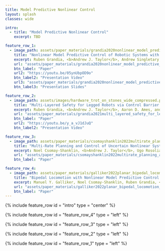 ```yaml
---
title: Model Predictive Nonlinear Control
layout: splash
classes: wide

intro:
  - title: "Model Predictive Nonlinear Control"
    excerpt: TBD

feature_row_1:
  - image_path: assets/paper_materials/grandia2020nonlinear_model_predictive_control_of_robotic_systems_with_control_lyapunov_functions/wedding_cake.png
    title: "Nonlinear Model Predictive Control of Robotic Systems with Control Lyapunov Functions"
    excerpt: Ruben Grandia, <b>Andrew J. Taylor</b>, Andrew Singletary, Marco Hutter, and Aaron D. Ames, in <i>Proceedings of Robotics</i><i>:</i><i> Science and Systems XVI (RSS)</i>, Bend, OR, USA, 2020. <br> <br> <b>Abstract:</b> The theoretical unification of Nonlinear Model Predictive Control (NMPC) with Control Lyapunov Functions (CLFs) provides a framework for achieving optimal control performance while ensuring stability guarantees. In this paper we present the first real-time realization of a unified NMPC and CLF controller on a robotic system with limited computational resources. These limitations motivate a set of approaches for efficiently incorporating CLF stability constraints into a general NMPC formulation. We evaluate the performance of the proposed methods compared to baseline CLF and NMPC controllers with a robotic Segway platform both in simulation and on hardware. The addition of a prediction horizon provides a performance advantage over CLF based controllers, which operate optimally point-wise in time. Moreover, the explicitly imposed stability constraints remove the need for difficult cost function and parameter tuning required by NMPC. Therefore the unified controller improves the performance of each isolated controller and simplifies the overall design process.
    url: "assets/paper_materials/grandia2020nonlinear_model_predictive_control_of_robotic_systems_with_control_lyapunov_functions/paper.pdf"
    btn_label: "Paper"
    url2: "https://youtu.be/05ynUbpOD9o"
    btn_label2: "Presentation Video"
    url3: "assets/paper_materials/grandia2020nonlinear_model_predictive_control_of_robotic_systems_with_control_lyapunov_functions/presentation_slides.pdf"
    btn_label3: "Presentation Slides"

feature_row_2:
  - image_path: assets/images/hardware_trot_on_stones_wide_compressed.png
    title: "Multi-Layered Safety for Legged Robots via Control Barrier Functions and Model Predictive Control"
    excerpt: Ruben Grandia, <b>Andrew J. Taylor</b>, Aaron D. Ames, and Marco Hutter, in <i>Proceedings of the IEEE International Conference on Robotics and Automation (ICRA)</i>, Xi'an, China, 2021, pp. 8352-8358. <br> <br> <b>Abstract:</b> The problem of dynamic locomotion over rough terrain requires both accurate foot placement together with an emphasis on dynamic stability. Existing approaches to this problem prioritize immediate safe foot placement over longer term dynamic stability considerations, or relegate the coordination of foot placement and dynamic stability to heuristic methods. We propose a multi-layered locomotion framework that unifies Control Barrier Functions (CBFs) with Model Predictive Control (MPC) to simultaneously achieve safe foot placement and dynamic stability. Our approach incorporates CBF based safety constraints both in a low frequency kino-dynamic MPC formulation and a high frequency inverse dynamics tracking controller. This ensures that safety-critical execution is considered when optimizing locomotion over a longer horizon. We validate the proposed method in a 3D stepping-stone scenario in simulation and experimentally on the ANYmal quadruped platform.
    url: "assets/paper_materials/grandia2021multi_layered_safety_for_legged_robots_via_control_barrier_functions_and_model_predictive_control/paper.pdf"
    btn_label: "Paper"
    url2: "https://youtu.be/y_a_vJ1dJuQ"
    btn_label2: "Presentation Video"

feature_row_3:
  - image_path: assets/paper_materials/csomayshanklin2022multirate_planning_and_control_of_uncertain_nonlinear_systems_model_predictive_control_and_control_lyapunov_functions/bezier_diagram.png
    title: "Multi-Rate Planning and Control of Uncertain Nonlinear Systems: Model Predictive Control and Control Lyapunov Functions"
    excerpt: Noel Csomay-Shanklin, <b>Andrew J. Taylor</b>, Ugo Rosolia, and Aaron D. Ames, in <i>Proceedings of the IEEE 61st Conference on Decision and Control (CDC)</i>, Cancún, Mexico, 2022. <br> <br> <b>Abstract:</b> Modern control systems must operate in increasingly complex environments subject to safety constraints and input limits, and are often implemented in a hierarchical fashion with different controllers running at multiple time scales. Yet traditional constructive methods for nonlinear controller synthesis typically ``flatten'' this hierarchy, focusing on a single time scale, and thereby limited the ability to make rigorous guarantees on constraint satisfaction that hold for the entire system. In this work we seek to address the stabilization of constrained nonlinear systems through a <i>multi-rate</i> control architecture. This is accomplished by iteratively planning continuous reference trajectories for a nonlinear system using a linearized model and Model Predictive Control (MPC), and tracking said trajectories using the full-order nonlinear model and Control Lyapunov Functions (CLFs). Connecting these two levels of control design in a way that ensures constraint satisfaction is achieved through the use of <i>Bézier curves</i>, which enable planning continuous trajectories respecting constraints by planning a sequence of discrete points. Our framework is encoded via convex optimization problems which may be efficiently solved, as demonstrated in simulation.
    url: "assets/paper_materials/csomayshanklin2022multirate_planning_and_control_of_uncertain_nonlinear_systems_model_predictive_control_and_control_lyapunov_functions/paper.pdf"
    btn_label: "Paper"

feature_row_4:
  - image_path: assets/paper_materials/galliker2022planar_bipedal_locomotion_with_nonlinear_model_predictive_control_online_gait_generation_using_whole_body_dynamics/Fig1.jpg
    title: "Bipedal Locomotion with Nonlinear Model Predictive Control: Online Gait Generation using Whole-Body Dynamics"
    excerpt: Manuel Y. Galliker, Noel Csomay-Shanklin, Ruben Grandia, <b>Andrew J. Taylor</b>, Farbod Farshidian, Marco Hutter, and Aaron D. Ames, in <i>Proceedings of the IEEE-RAS Conference on Humanoid Robots (Humanoids)</i>, Ginowan, Okinawa, Japan 2022. <br> <br> <b>Abstract:</b> The ability to generate dynamic walking in real-time for bipedal robots with input constraints and underactuation has the potential to enable locomotion in dynamic, complex and unstructured environments. Yet, the high-dimensional nature of bipedal robots has limited the use of full-order rigid body dynamics to gaits which are synthesized offline and then tracked online. In this work we develop an online nonlinear model predictive control approach that leverages the full-order dynamics to realize diverse walking behaviors. Additionally, this approach can be coupled with gaits synthesized offline via a desired reference to enable a shorter prediction horizon and rapid online re-planning, bridging the gap between online reactive control and offline gait planning. We demonstrate the proposed method, both with and without an offline gait, on the planar robot AMBER-3M in simulation and on hardware.
    url: "assets/paper_materials/galliker2022planar_bipedal_locomotion_with_nonlinear_model_predictive_control_online_gait_generation_using_whole_body_dynamics/paper.pdf"
    btn_label: "Paper"
---
```


{% include feature_row id = "intro" type = "center" %}

{% include feature_row id = "feature_row_4" type = "left" %}

{% include feature_row id = "feature_row_3" type = "left" %}

{% include feature_row id = "feature_row_2" type = "left" %}

{% include feature_row id = "feature_row_1" type = "left" %}
